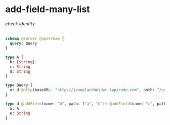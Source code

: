 # add-field-many-list

###### check identity

####
```graphql @server
schema @server @upstream {
  query: Query
}

type A {
  b: [String]
  c: String
  d: String
}

type Query {
  u: U @http(baseURL: "http://jsonplaceholder.typicode.com", path: "/us/1")
}

type U @addField(name: "b", path: ["a", "b"]) @addField(name: "c", path: ["a", "c"]) @addField(name: "d", path: ["a", "d"]) {
  a: A
  e: String
}
```
